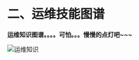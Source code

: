 # 二、运维技能图谱

**运维知识图谱。。。。可怕。。。慢慢的点灯吧~~~**  

![&#x8FD0;&#x7EF4;&#x77E5;&#x8BC6;](http://pded8ke3e.bkt.clouddn.com/运维知识.png)

